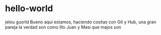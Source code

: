 # hello-world
jelou guorld
Bueno aqui estamos, haciendo cositas con Git y Hub, una gran pareja la verdad son como Illo Juan y Masi que majos son
